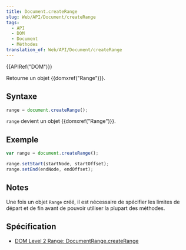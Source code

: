 ```yaml
---
title: Document.createRange
slug: Web/API/Document/createRange
tags:
  - API
  - DOM
  - Document
  - Méthodes
translation_of: Web/API/Document/createRange
---
```

{{APIRef("DOM")}}

Retourne un objet {{domxref("Range")}}.

## Syntaxe

```js
range = document.createRange();
```

`range` devient un objet {{domxref("Range")}}.

## Exemple

```js
var range = document.createRange();

range.setStart(startNode, startOffset);
range.setEnd(endNode, endOffset);
```

## Notes

Une fois un objet `Range` créé, il est nécessaire de spécifier les limites de départ et de fin avant de pouvoir utiliser la plupart des méthodes.

## Spécification

- [DOM Level 2 Range: DocumentRange.createRange](https://www.w3.org/TR/2000/REC-DOM-Level-2-Traversal-Range-20001113/ranges.html#Level-2-DocumentRange-idl)
